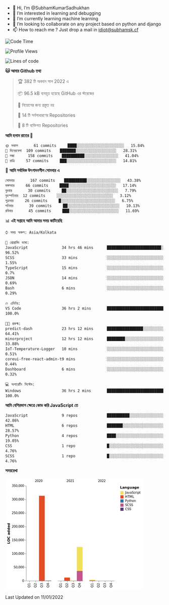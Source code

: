 - 👋 Hi, I’m @SubhamKumarSadhukhan
- 👀 I’m interested in learning and debugging
- 🌱 I’m currently learning machine learning
- 💞️ I’m looking to collaborate on any project based on python and django
- 📫 How to reach me ?
      Just drop a mail in idiot@subhamsk.cf

<!---
SubhamKumarSadhukhan/SubhamKumarSadhukhan is a ✨ special ✨ repository because its `README.md` (this file) appears on your GitHub profile.
You can click the Preview link to take a look at your changes.
--->


<!--START_SECTION:waka-->
![Code Time](http://img.shields.io/badge/Code%20Time-58%20hrs%2040%20mins-blue)

![Profile Views](http://img.shields.io/badge/%E0%A6%AA%E0%A7%8D%E0%A6%B0%E0%A7%8B%E0%A6%AB%E0%A6%BE%E0%A6%87%E0%A6%B2%20%E0%A6%A6%E0%A6%B0%E0%A7%8D%E0%A6%B6%E0%A6%A8-76-blue)

![Lines of code](https://img.shields.io/badge/%E0%A6%B9%E0%A7%8D%E0%A6%AF%E0%A6%BE%E0%A6%B2%E0%A7%8B%20%E0%A6%93%E0%A6%AF%E0%A6%BC%E0%A6%BE%E0%A6%B0%E0%A7%8D%E0%A6%B2%E0%A7%8D%E0%A6%A1%20%E0%A6%A5%E0%A7%87%E0%A6%95%E0%A7%87%20%E0%A6%86%E0%A6%AE%E0%A6%BF%20%E0%A6%B2%E0%A6%BF%E0%A6%96%E0%A7%87%E0%A6%9B%E0%A6%BF-456%20Thousand%20%E0%A6%95%E0%A7%8B%E0%A6%A1%E0%A7%87%E0%A6%B0%20%E0%A6%B2%E0%A6%BE%E0%A6%87%E0%A6%A8-blue)

**🐱 আমার Github তথ্য** 

> 🏆 382 টি অবদান সাল 2022 এ
 > 
> 📦 96.5 kB ব্যবহৃত হয়েছে GitHub এর স্টরেজের 
 > 
> 🚫 নিয়োগের জন্য প্রস্তুত নয়
 > 
> 📜 14 টি সর্বসাধারণের Repositories 
 > 
> 🔑 8 টি ব্যক্তিগত Repositories  
 > 
**আমি হলাম রাতের 🦉** 

```text
🌞 সকাল       61 commits     ████░░░░░░░░░░░░░░░░░░░░░   15.84% 
🌆 দিনেরবেলা  109 commits    ███████░░░░░░░░░░░░░░░░░░   28.31% 
🌃 সন্ধা      158 commits    ██████████░░░░░░░░░░░░░░░   41.04% 
🌙 রাত্রি     57 commits     ███░░░░░░░░░░░░░░░░░░░░░░   14.81%

```
📅 **আমি সর্বাধিক উৎপাদনশীল সোমবার এ** 

```text
সোমবার       167 commits    ██████████░░░░░░░░░░░░░░░   43.38% 
মঙ্গলবার     66 commits     ████░░░░░░░░░░░░░░░░░░░░░   17.14% 
বুধবার       30 commits     ██░░░░░░░░░░░░░░░░░░░░░░░   7.79% 
বৃহস্পতিবার  12 commits     ░░░░░░░░░░░░░░░░░░░░░░░░░   3.12% 
শুক্রবার     26 commits     █░░░░░░░░░░░░░░░░░░░░░░░░   6.75% 
শনিবার       39 commits     ██░░░░░░░░░░░░░░░░░░░░░░░   10.13% 
রবিবার       45 commits     ███░░░░░░░░░░░░░░░░░░░░░░   11.69%

```


📊 **এই সপ্তাহে আমি আমার সময় কাটিয়েছি** 

```text
⌚︎ সময় অঞ্চল: Asia/Kolkata

💬 প্রোগ্রামিং ভাষা: 
JavaScript               34 hrs 46 mins      ████████████████████████░   96.52% 
SCSS                     33 mins             ░░░░░░░░░░░░░░░░░░░░░░░░░   1.55% 
TypeScript               15 mins             ░░░░░░░░░░░░░░░░░░░░░░░░░   0.7% 
JSON                     14 mins             ░░░░░░░░░░░░░░░░░░░░░░░░░   0.69% 
Bash                     6 mins              ░░░░░░░░░░░░░░░░░░░░░░░░░   0.29%

🔥 এডিটর: 
VS Code                  36 hrs 2 mins       █████████████████████████   100.0%

🐱‍💻 প্রকল্ম: 
predict-dash             23 hrs 12 mins      ████████████████░░░░░░░░░   64.41% 
minorproject             12 hrs 12 mins      ████████░░░░░░░░░░░░░░░░░   33.88% 
IoT-Temperature-Logger   10 mins             ░░░░░░░░░░░░░░░░░░░░░░░░░   0.51% 
coreui-free-react-admin-t9 mins              ░░░░░░░░░░░░░░░░░░░░░░░░░   0.44% 
Dashboard                6 mins              ░░░░░░░░░░░░░░░░░░░░░░░░░   0.32%

💻 অপারেটিং সিস্টেম: 
Windows                  36 hrs 2 mins       █████████████████████████   100.0%

```

**আমি বেশিরভাগ ক্ষেত্রে কোড করি JavaScript তে** 

```text
JavaScript               9 repos             ██████████░░░░░░░░░░░░░░░   42.86% 
HTML                     6 repos             ███████░░░░░░░░░░░░░░░░░░   28.57% 
Python                   4 repos             ████░░░░░░░░░░░░░░░░░░░░░   19.05% 
CSS                      1 repo              █░░░░░░░░░░░░░░░░░░░░░░░░   4.76% 
SCSS                     1 repo              █░░░░░░░░░░░░░░░░░░░░░░░░   4.76%

```


**সময়রেখা**

![Chart not found](https://raw.githubusercontent.com/SubhamKumarSadhukhan/SubhamKumarSadhukhan/main/charts/bar_graph.png) 


 Last Updated on 11/01/2022
<!--END_SECTION:waka-->

